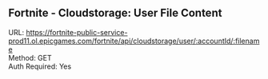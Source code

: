 ## Fortnite - Cloudstorage: User File Content

URL: https://fortnite-public-service-prod11.ol.epicgames.com/fortnite/api/cloudstorage/user/:accountId/:filename \
Method: GET \
Auth Required: Yes
